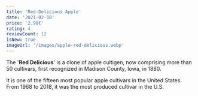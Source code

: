 ```yaml
---
title: 'Red-Delicious Apple'
date: '2021-02-18'
price: '2.98€'
rating: 4
reviewCount: 12
isNew: true
imageUrl: '/images/apple-red-delicious.webp'
---
```


The '**Red Delicious**' is a clone of apple cultigen, now comprising more than 50 cultivars, first recognized in Madison County, Iowa, in 1880.

It is one of the fifteen most popular apple cultivars in the United States. From 1968 to 2018, it was the most produced cultivar in the U.S.
